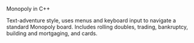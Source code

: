 Monopoly in C++

Text-adventure style, uses menus and keyboard input to navigate a standard Monopoly board. Includes rolling doubles, trading, bankruptcy, building and mortgaging, and cards.
